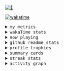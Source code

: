[![🐙](https://hits.seeyoufarm.com/api/count/incr/badge.svg?url=https%3A%2F%2Fgithub.com%2Fktnkk%2Fhit-counter&count_bg=%23070707&title_bg=%23070707&icon=&icon_color=%23E7E7E7&title=visitors&edge_flat=true)](https://hits.seeyoufarm.com)

[![wakatime](https://wakatime.com/badge/user/43ee8060-219a-4cc8-b7a0-9a681ab5a8a7.svg)](https://wakatime.com/@43ee8060-219a-4cc8-b7a0-9a681ab5a8a7)

<details>
  <summary> <samp>my metrics</samp></summary>
  
  <br>
  
 ![🐳](https://github.com/kkhys/kkhys/blob/main/github-metrics.svg)
  
  ***
</details>

<details>
  <summary> <samp>wakaTime stats</samp></summary>
  
  <br>
  
<!--START_SECTION:waka-->
![Code Time](http://img.shields.io/badge/Code%20Time-139%20hrs%2012%20mins-blue)

**🐱 My GitHub Data** 

> 🏆 530 Contributions in the Year 2023
 > 
> 📦 4.9 MB Used in GitHub's Storage 
 > 
> 💼 Opted to Hire
 > 
> 📜 3 Public Repositories 
 > 
> 🔑 54 Private Repositories  
 > 
**I'm an Early 🐤** 

```text
🌞 Morning    960 commits    █████████░░░░░░░░░░░░░░░░   36.57% 
🌆 Daytime    645 commits    ██████░░░░░░░░░░░░░░░░░░░   24.57% 
🌃 Evening    902 commits    ████████░░░░░░░░░░░░░░░░░   34.36% 
🌙 Night      118 commits    █░░░░░░░░░░░░░░░░░░░░░░░░   4.5%

```
📅 **I'm Most Productive on Monday** 

```text
Monday       486 commits    ████░░░░░░░░░░░░░░░░░░░░░   18.51% 
Tuesday      472 commits    ████░░░░░░░░░░░░░░░░░░░░░   17.98% 
Wednesday    474 commits    ████░░░░░░░░░░░░░░░░░░░░░   18.06% 
Thursday     486 commits    ████░░░░░░░░░░░░░░░░░░░░░   18.51% 
Friday       374 commits    ███░░░░░░░░░░░░░░░░░░░░░░   14.25% 
Saturday     205 commits    ██░░░░░░░░░░░░░░░░░░░░░░░   7.81% 
Sunday       128 commits    █░░░░░░░░░░░░░░░░░░░░░░░░   4.88%

```


📊 **This Week I Spent My Time On** 

```text
⌚︎ Time Zone: Asia/Tokyo

💬 Programming Languages: 
Other                    52 hrs 9 mins       ██████████████████████░░░   88.79% 
Ruby                     4 hrs 55 mins       ██░░░░░░░░░░░░░░░░░░░░░░░   8.39% 
textmate                 20 mins             ░░░░░░░░░░░░░░░░░░░░░░░░░   0.58% 
Bash                     16 mins             ░░░░░░░░░░░░░░░░░░░░░░░░░   0.47% 
TypeScript               12 mins             ░░░░░░░░░░░░░░░░░░░░░░░░░   0.36%

🔥 Editors: 
Browser                  52 hrs 9 mins       ██████████████████████░░░   88.79% 
RubyMine                 6 hrs 3 mins        ██░░░░░░░░░░░░░░░░░░░░░░░   10.33% 
WebStorm                 16 mins             ░░░░░░░░░░░░░░░░░░░░░░░░░   0.45% 
IntelliJ                 15 mins             ░░░░░░░░░░░░░░░░░░░░░░░░░   0.43% 
Android Studio           0 secs              ░░░░░░░░░░░░░░░░░░░░░░░░░   0.01%

💻 Operating System: 
Mac                      55 hrs 45 mins      ███████████████████████░░   94.9% 
Linux                    1 hr 54 mins        ░░░░░░░░░░░░░░░░░░░░░░░░░   3.25% 
Windows                  1 hr 5 mins         ░░░░░░░░░░░░░░░░░░░░░░░░░   1.85%

```


 Last Updated on 2023/02/04 18:33:08 UTC
<!--END_SECTION:waka-->
  
  ***
</details>


<details>
  <summary> <samp>now playing</samp></summary>
  
  <br>
 
 [![🐟](https://spotify-github-profile.vercel.app/api/view?uid=31ryofms4dnv7mrohhepo4c4zgqu&cover_image=true&theme=default&show_offline=false&background_color=121212&bar_color=53b14f&bar_color_cover=false)](https://open.spotify.com/user/31ryofms4dnv7mrohhepo4c4zgqu)
  
  ***
</details>

<details>
  <summary> <samp>github readme stats</samp></summary>
  
  <br>
  
 <p align="left"> 
  <img alt="🐠" src="https://github-readme-stats.vercel.app/api?username=kkhys&count_private=true&show_icons=true&theme=dark&include_all_commits=true" />
  <img alt="🐟" src="https://github-readme-stats.vercel.app/api/top-langs/?username=kkhys&layout=compact&theme=dark&langs_count=10&hide=HTML,CSS,SCSS" />
</p>
  
  ***
</details>

<details>
  <summary> <samp>profile trophies</samp></summary>
  
  <br>
  
  [![🐬](https://github-profile-trophy.vercel.app/?username=kkhys&rank=SECRET,SSS,SS,S,AAA,AA,A&theme=darkhub&row=1&margin-w=10&no-bg=true)](https://github.com/ryo-ma/github-profile-trophy)
  
  ***
</details>

<details>
  <summary> <samp>summary cards</samp></summary>
  
  <br>
  
  ![🐋](https://github-profile-summary-cards.vercel.app/api/cards/profile-details?username=kkhys&theme=github_dark)
  ![🦑](https://github-profile-summary-cards.vercel.app/api/cards/repos-per-language?username=kkhys&theme=github_dark)
  ![🦭](https://github-profile-summary-cards.vercel.app/api/cards/most-commit-language?username=kkhys&theme=github_dark)
  ![🦀](https://github-profile-summary-cards.vercel.app/api/cards/stats?username=kkhys&theme=github_dark)
  ![🦈](https://github-profile-summary-cards.vercel.app/api/cards/productive-time?username=kkhys&theme=github_dark)
  
  ***
</details>

<details>
  <summary> <samp>streak stats</samp></summary>
  
  <br>
  
  [![🐠](http://github-readme-streak-stats.herokuapp.com?user=kkhys&theme=dark)](https://git.io/streak-stats)
  
  ***
</details>

<details>
  <summary> <samp>activity graph</samp></summary>
  
  <br>
  
  [![🐡](https://github-readme-activity-graph.cyclic.app/graph?username=kkhys&theme=xcode)](https://github.com/ashutosh00710/github-readme-activity-graph)
  
  ***
</details>
